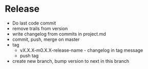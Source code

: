 # Release
- Do last code commit
- remove trails from version
- write changelog from commits in project.md
- commit, push, merge on master
- tag
  - vX.X.X-m0.X.X-release-name - changelog in tag message
  - push tag
- create new branch, bump version to next in this branch

